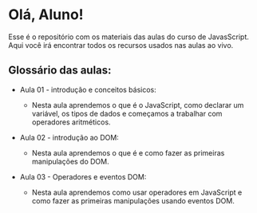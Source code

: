# Olá, Aluno!

Esse é o repositório com os materiais das aulas do curso de JavasScript. Aqui você irá encontrar todos os recursos usados nas aulas ao vivo.

## Glossário das aulas:
- Aula 01 - introdução e conceitos básicos:
  - Nesta aula aprendemos o que é o JavaScript, como declarar um variável, os tipos de dados e começamos a trabalhar com operadores aritméticos.

- Aula 02 - introdução ao DOM:
  - Nesta aula aprendemos o que é e como fazer as primeiras manipulações do DOM.

- Aula 03 - Operadores e eventos DOM:
  - Nesta aula aprendemos como usar operadores em JavaScript e como fazer as primeiras manipulações usando eventos DOM.